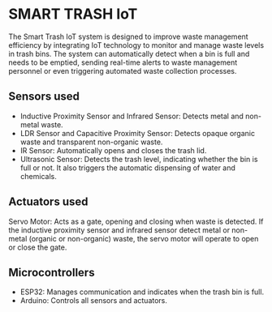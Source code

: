 # SMART TRASH IoT
The Smart Trash IoT system is designed to improve waste management efficiency by integrating IoT technology to monitor and manage waste levels in trash bins. The system can automatically detect when a bin is full and needs to be emptied, sending real-time alerts to waste management personnel or even triggering automated waste collection processes.

## Sensors used
- Inductive Proximity Sensor and Infrared Sensor: Detects metal and non-metal waste.
- LDR Sensor and Capacitive Proximity Sensor: Detects opaque organic waste and transparent non-organic waste.
- IR Sensor: Automatically opens and closes the trash lid.
- Ultrasonic Sensor: Detects the trash level, indicating whether the bin is full or not. It also triggers the automatic dispensing of water and chemicals.

## Actuators used
Servo Motor: Acts as a gate, opening and closing when waste is detected. If the inductive proximity sensor and infrared sensor detect metal or non-metal (organic or non-organic) waste, the servo motor will operate to open or close the gate.

## Microcontrollers
- ESP32: Manages communication and indicates when the trash bin is full.
- Arduino: Controls all sensors and actuators.
